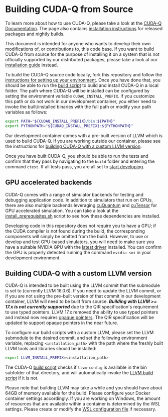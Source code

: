 # Building CUDA-Q from Source

To learn more about how to use CUDA-Q, please take a look at the [CUDA-Q
Documentation][cuda_quantum_docs]. The page also contains [installation
instructions][official_install] for released packages and nightly builds.

[cuda_quantum_docs]: https://nvidia.github.io/cuda-quantum/latest
[official_install]: https://nvidia.github.io/cuda-quantum/latest/install.html
[data_center_install]:
    https://nvidia.github.io/cuda-quantum/latest/data_center_install.html

This document is intended for anyone who wants to develop their own
modifications of, or contributions to, this code base. If you want to build
CUDA-Q from source for the purpose of installing it on a system that is not
officially supported by our distributed packages, please take a look at our
[installation guide][data_center_install] instead.

To build the CUDA-Q source code locally, fork this repository and follow the
[instructions for setting up your environment](./Dev_Setup.md). Once you have
done that, you should be able to run the [build
script](./scripts/build_cudaq.sh) to build and install CUDA-Q in a local folder.
The path where CUDA-Q will be installed can be configured by setting the
environment variable `CUDAQ_INSTALL_PREFIX`. If you customize this path or do
not work in our development container, you either need to invoke the
built/installed binaries with the full path or modify your path variables as
follows:

```bash
export PATH="${CUDAQ_INSTALL_PREFIX}/bin:${PATH}"
export PYTHONPATH="${CUDAQ_INSTALL_PREFIX}:${PYTHONPATH}"
```

Our development container comes with a pre-built version of LLVM which is used
to build CUDA-Q. If you are working outside our container, please see the
instructions for [building CUDA-Q with a custom LLVM
version](#building-cuda-quantum-with-a-custom-llvm-version).

Once you have built CUDA-Q, you should be able to run the tests and confirm that
they pass by navigating to the `build` folder and entering the command `ctest`.
If all tests pass, you are all set to [start developing](./Developing.md).

## GPU accelerated backends

CUDA-Q comes with a range of simulator backends for testing and debugging
application code. In addition to simulators that run on CPUs, there are also
multiple backends leveraging [cuQuantum][cuquantum] and [cuTensor][cutensor] for
GPU accelerated simulation. You can take a look at the
[install_prerequisites.sh](scripts/install_prerequisites.sh) script to see how
these dependencies are installed.

Developing code in this repository does not require you to have a GPU; if the
CUDA compiler is not found during the build, the corresponding components will
simply be omitted from the build. However, to use or develop and test GPU-based
simulators, you will need to make sure you have a suitable NVIDIA GPU with the
[latest driver][nvidia_driver] installed. You can confirm the GPU is properly
detected running the command `nvidia-smi` in your development environment.

[cuquantum]: https://developer.nvidia.com/cuquantum-sdk
[cutensor]: https://developer.nvidia.com/cutensor
[nvidia_driver]: https://www.nvidia.com/download/index.aspx

## Building CUDA-Q with a custom LLVM version

CUDA-Q is intended to be built using the LLVM commit that the submodule is set
to (currently LLVM 16.0.6). If you need to update the LLVM commit, or if you are
not using the pre-built version of that commit in our development container,
LLVM will need to be built from source. ***Building with LLVM >= 17.x is not
currently supported*** due to the QIR specification's requirement to use typed
pointers. LLVM 17.x removed the ability to use typed pointers and instead now
requires [opaque
pointers](https://llvm.org/docs/OpaquePointers.html#version-support). The QIR
specification will be updated to support opaque pointers in the near future.

To configure our build scripts with a custom LLVM, please set the LLVM submodule
to the desired commit, and set the following environment variable, replacing
`<installation_path>` with the path where the freshly built LLVM tools and
libraries should be installed:

```bash
export LLVM_INSTALL_PREFIX=<installation_path>
```

The CUDA-Q [build script](./scripts/build_cudaq.sh) checks if `llvm-config` is
available in the bin subfolder of that directory, and will automatically invoke
the [LLVM build script](./scripts/build_llvm.sh) if it is not.

Please note that building LLVM may take a while and you should have about 64GB
of memory available for the build. Please configure your Docker container
settings accordingly. If you are working on Windows, the amount of resources
that are available within a container is determined by the WSL settings. Please
create or modify the [WSL configuration file][wsl_config] if necessary.

[wsl_config]: https://learn.microsoft.com/en-us/windows/wsl/wsl-config
